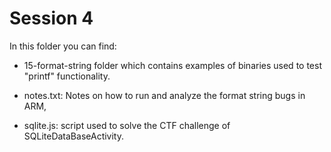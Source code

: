 # Session 4

In this folder you can find:

* 15-format-string folder which contains examples of binaries used to test "printf" functionality.

* notes.txt: Notes on how to run and analyze the format string bugs in ARM,

* sqlite.js: script used to solve the CTF challenge of SQLiteDataBaseActivity.